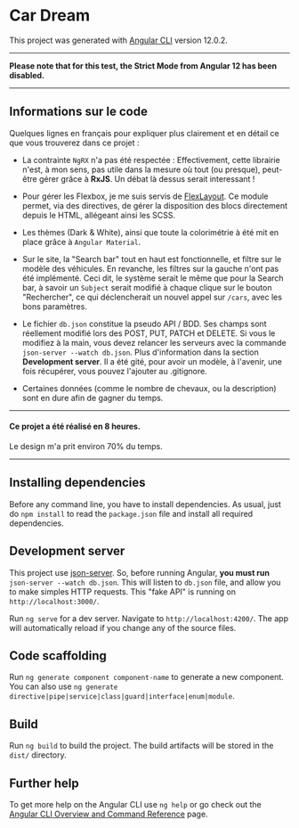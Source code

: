 # Car Dream

This project was generated with [Angular CLI](https://github.com/angular/angular-cli) version 12.0.2.

---
**Please note that for this test, the Strict Mode from Angular 12 has been disabled.**

---

## Informations sur le code

Quelques lignes en français pour expliquer plus clairement et en détail ce que vous trouverez dans ce projet :

- La contrainte `NgRX` n'a pas été respectée : Effectivement, cette librairie n'est, à mon sens, pas utile dans la mesure où tout (ou presque), peut-être gérer grâce à **RxJS**. Un débat là dessus serait interessant !

- Pour gérer les Flexbox, je me suis servis de [FlexLayout](https://github.com/angular/flex-layout). Ce module permet, via des directives, de gérer la disposition des blocs directement depuis le HTML, allégeant ainsi les SCSS.

- Les thèmes (Dark & White), ainsi que toute la colorimétrie à été mit en place grâce à `Angular Material`.

- Sur le site, la "Search bar" tout en haut est fonctionnelle, et filtre sur le modèle des véhicules.
En revanche, les filtres sur la gauche n'ont pas été implémenté. Ceci dit, le système serait le même que pour la Search bar, à savoir un `Subject` serait modifié à chaque clique sur le bouton "Rechercher", ce qui déclencherait un nouvel appel sur `/cars`, avec les bons paramètres.

- Le fichier `db.json` constitue la pseudo API / BDD. Ses champs sont réellement modifié lors des POST, PUT, PATCH et DELETE. Si vous le modifiez à la main, vous devez relancer les serveurs avec la commande `json-server --watch db.json`. Plus d'information dans la section **Development server**. Il a été gité, pour avoir un modèle, à l'avenir, une fois récupérer, vous pouvez l'ajouter au .gitignore.

- Certaines données (comme le nombre de chevaux, ou la description) sont en dure afin de gagner du temps.

---
#### Ce projet a été réalisé en 8 heures.
Le design m'a prit environ 70% du temps.

---


## Installing dependencies

Before any command line, you have to install dependencies.
As usual, just do `npm install` to read the `package.json` file and install all required dependencies.

## Development server

This project use [json-server](https://www.npmjs.com/package/json-server).
So, before running Angular, **you must run** `json-server --watch db.json`.
This will listen to `db.json` file, and allow you to make simples HTTP requests.
This "fake API" is running on `http://localhost:3000/`.

Run `ng serve` for a dev server. Navigate to `http://localhost:4200/`. The app will automatically reload if you change any of the source files.

## Code scaffolding

Run `ng generate component component-name` to generate a new component. You can also use `ng generate directive|pipe|service|class|guard|interface|enum|module`.

## Build

Run `ng build` to build the project. The build artifacts will be stored in the `dist/` directory.

## Further help

To get more help on the Angular CLI use `ng help` or go check out the [Angular CLI Overview and Command Reference](https://angular.io/cli) page.
